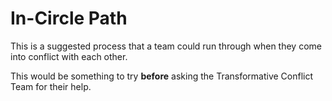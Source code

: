 # In-Circle Path

This is a suggested process that a team could run through when they come into conflict with each other. 

This would be something to try **before** asking the Transformative Conflict Team for their help.

